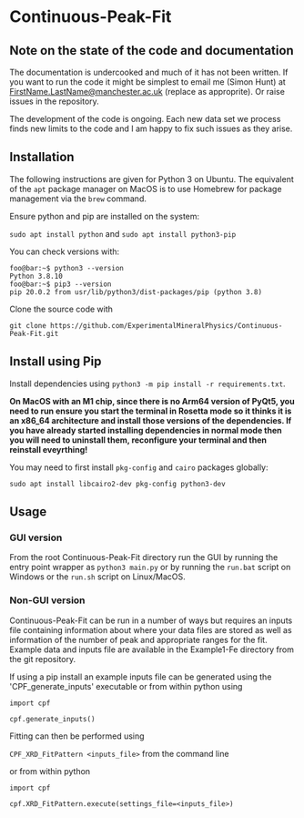 # Continuous-Peak-Fit

## Note on the state of the code and documentation
The documentation is undercooked and much of it has not been written. If you want to run the code it might be simplest to email me (Simon Hunt) at FirstName.LastName@manchester.ac.uk (replace as approprite). Or raise issues in the repository.

The development of the code is ongoing. Each new data set we process finds new limits to the code and I am happy to fix such issues as they arise.


## Installation
The following instructions are given for Python 3 on Ubuntu. The equivalent of the `apt` package manager on MacOS is to use Homebrew for package management via the `brew` command.

Ensure python and pip are installed on the system:

`sudo apt install python` and `sudo apt install python3-pip`

You can check versions with:

```console
foo@bar:~$ python3 --version
Python 3.8.10
foo@bar:~$ pip3 --version
pip 20.0.2 from usr/lib/python3/dist-packages/pip (python 3.8)
```
Clone the source code with

`git clone https://github.com/ExperimentalMineralPhysics/Continuous-Peak-Fit.git`

## Install using Pip

Install dependencies using `python3 -m pip install -r requirements.txt`.

**On MacOS with an M1 chip, since there is no Arm64 version of PyQt5, you need to run ensure you start the terminal in Rosetta mode so it thinks it is an x86_64 architecture and install those versions of the dependencies. If you have already started installing dependencies in normal mode then you will need to uninstall them, reconfigure your terminal and then reinstall eveyrthing!**

You may need to first install `pkg-config` and `cairo` packages globally:

`sudo apt install libcairo2-dev pkg-config python3-dev`

## Usage

### GUI version

From the root Continuous-Peak-Fit directory run the GUI by running the entry point wrapper as `python3 main.py` or by running the `run.bat` script on Windows or the `run.sh` script on Linux/MacOS.

### Non-GUI version

Continuous-Peak-Fit can be run in a number of ways but requires an inputs file containing information about where your 
data files are stored as well as information of the number of peak and appropriate ranges for the fit. Example data and 
inputs file are available in the Example1-Fe directory from the git repository. 

If using a pip install an example inputs file can be generated using the 'CPF_generate_inputs' executable or from within
 python using

`import cpf`

`cpf.generate_inputs()`

Fitting can then be performed using 

`CPF_XRD_FitPattern <inputs_file>` from the command line

or from within python

`import cpf`

`cpf.XRD_FitPattern.execute(settings_file=<inputs_file>)`